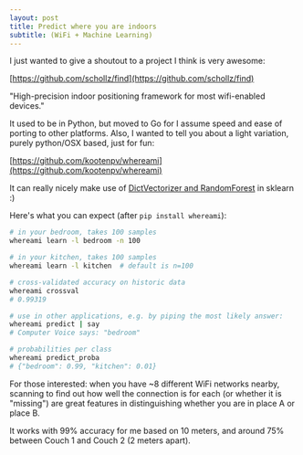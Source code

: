 ```yaml
---
layout: post
title: Predict where you are indoors
subtitle: (WiFi + Machine Learning)
---
```


I just wanted to give a shoutout to a project I think is very awesome:

[https://github.com/schollz/find](https://github.com/schollz/find)

"High-precision indoor positioning framework for most wifi-enabled devices."

It used to be in Python, but moved to Go for I assume speed and ease of porting to other platforms.
Also, I wanted to tell you about a light variation, purely python/OSX based, just for fun:

[https://github.com/kootenpv/whereami](https://github.com/kootenpv/whereami)

It can really nicely make use of [DictVectorizer and RandomForest](https://github.com/kootenpv/whereami/blob/master/whereami/pipeline.py) in sklearn :)

Here's what you can expect (after `pip install whereami`):

```bash
# in your bedroom, takes 100 samples
whereami learn -l bedroom -n 100

# in your kitchen, takes 100 samples
whereami learn -l kitchen  # default is n=100

# cross-validated accuracy on historic data
whereami crossval
# 0.99319

# use in other applications, e.g. by piping the most likely answer:
whereami predict | say
# Computer Voice says: "bedroom"

# probabilities per class
whereami predict_proba
# {"bedroom": 0.99, "kitchen": 0.01}
```

For those interested: when you have ~8 different WiFi networks nearby, scanning to find out how well the connection is for each (or whether it is "missing") are great features in distinguishing whether you are in place A or place B.

It works with 99% accuracy for me based on 10 meters, and around 75% between Couch 1 and Couch 2 (2 meters apart).
